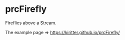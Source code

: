 prcFirefly
==========

Fireflies above a Stream.

The example page => https://kiritter.github.io/prcFirefly/
